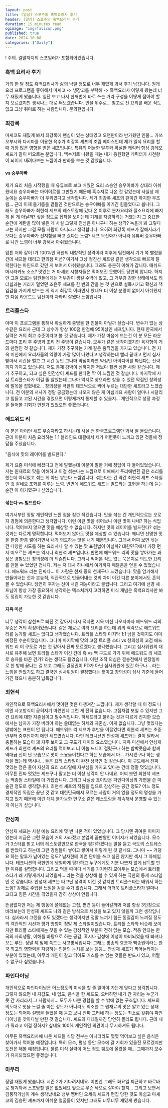 ```yaml
---
layout: post
title: (일상) 스포주의 흑백요리사 후기
header: (일상) 스포주의 흑백요리사 후기
duration: 15 minutes read
ogimage: "img/favicon.png"
published: true
date: 2024-10-08
categories: ["Daily"]
---
```


! 주의. 결말까지의 스포일러가 포함되어있습니다.

### 흑백 요리사 후기

거의 한 달 정도 흑백요리사가 삶의 낙일 정도로 너무 재밌게 봐서 후기 남깁니다. 
원래 요리 프로그램을 좋아해서 마셰코 -> 냉장고를 부탁해 -> 흑백요리사 이렇게 봤는데 너무 재밌게 봤습니다.
일단 보고 나서 한꺼번에 바로 쓰는 거라 구성을 어떻게 잡아야 할지 모르겠지만 생각나는 대로 써보겠습니다.
인물 위주로… 참고로 전 요리를 배운 적도 없고 그냥 취미로 하는 사람입니다.
문외한입니다.

### 최강록
마셰코도 재밌게 봐서 최강록에 팬심이 있는 상태였고 오랜만이라 반가웠던 인물...
가쓰오부시와 다시마를 이용한 육수가 최강록 셰프의 조림 베이스인데 제가 일식 요리를 할 때 가장 많은 영향을 받은 셰프입니다.
특유의 어눌한 말투와 확실한 캐릭터 항상 강레오 셰프가 같이 떠오르는 분입니다.
백수저로 나왔을 때는 내가 응원했던 캐릭터가 사천왕이 되어서 내려다보는 느낌이라 만화를 보는 것 같았습니다.

#### vs 승우아빠
제가 요리 처음 시작했을 때 유튜브로 보고 배웠던 요리 스승인 승우아빠가 상대라 아쉬웠네요 승우아빠는 마이야르를 그만뒀기 때문에
흑수저로 나온 것 같았는데 사실상 제 눈에는 승우아빠가 더 우위였다고 생각합니다.
제가 최강록 셰프의 팬이긴 하지만 무조림... 근데 이제 들기름을 곁들인 것만으로는 승우아빠를 이기긴 힘들었다고 봅니다.
그래도 승우아빠가 최현석 셰프의 레스토랑에 갔다 온 이후로 분자요리와 질소요리에 빠지게 된 게 아닐까?
싶을 정도로 집착을 보이는데 기계를 자랑하려는 거였는지 그 중요한 순간에 계란을 많이 넣은 게 사실 그렇게 진심은 아니구나 하는 생각?
녹을까 봐 그렇다고는 하지만 그걸 모를 사람이 아니라고 생각합니다. 오히려 최강록 셰프가 잘해서라기보다는 승우아빠가 진지함을 빼고 갔다는 느낌?
셰프 목진화가 아니라 유튜버 승우아빠로 나간 느낌이 너무 강해서 아쉬웠습니다.

암튼 저와 같이 I가 100%인 극한의 내향적인 성격이라 이후에 팀전에서 기가 쪽 빨렸을 건데 셰프들 데리고 편의점 미션? 여기서 그냥 정진선 셰프랑 같은 생각으로
빠르게 탈락한다는 마인드로 갔던 게 보여서 아쉬웠습니다. 그래도 충분히 이해가 갑니다.
매쉬드 머시라카노 소스? 맛있는 거 마셰코 시청자들은 먹어보진 못했어도 당연히 압니다.
하지만 그걸 모르는 팀원들에게는 거부감이 생길 수밖에 없고, 그 거부감 강한 상태에서도
리더쉽과는 거리가 멀었던 조은주 셰프를 한 번의 간을 본 것 만으로 설득시키고 확신과 책임감을 가지게 만드는 게 역시 최강록 이러면서 봤네요
더 이상 분량이 없어서 아쉬웠지만 다음 라운드도 팀전이라 차라리 잘됐다 느낌입니다.

### 트리플스타
아마 이 프로그램을 통해서 확실하게 증명을 한 인물이 아닐까 싶습니다. 변수가 없는 상수같은 요리사
근데 그 상수가 항상 100점 만점에 95이상인 셰프입니다. 현재 한국에서 실력은 거의 최고 수준이라고 볼 것 같습니다.
제가 가장 마음에 드는건 이 분 모든 라운드마다 조리 후 주방과 조리 전 주방이 같습니다.
모두가 같은 생각이겠지만 육각형이 거의 만점인 것 같습니다. 제가 가장 추구하는 기계 같은 움직임을 가지고 있습니다.
전 지옥 미션에서 요리사들의 역량이 가장 많이 나왔다고 생각하는데 빨리 끝내고 먼저 심사받아서 시간을 벌고 그 시간 동안
그나마 약점이라면 약점인 아이디어를 짜낸다는 전략까지 가지고 있습니다. 저도 통제 강박이 심하지만 저보다 훨씬 심한 사람 같습니다.
제가 추구하고, 되고 싶은 인간상이 셰프를 한다면 딱 이 느낌인 것 같습니다. 마지막에 사실 트리플스타가 이길 줄 알았는데
그나마 억지로 찾으라면 찾을 수 있던 약점인 창의성에 발목을 잡혔네요... 창의성을 극한의 테크닉으로 찍어 누르는 대단한 셰프라고 느꼈습니다.
전 이분의 서사가 정말 궁금했는데 나오지 않은 게 아쉽네요 사람이 얼마나 시달리고 힘들고 고된 시간을 겪었으면 이렇게까지 통제할 수 있을지...
개인적으로 성장 과정을 들어볼 기회가 언젠가 있었으면 좋겠습니다.

### 에드워드 리
이 분은 아이언 셰프 우승자라고 하시는데 사실 전 한국프로그램만 봐서 잘 몰랐습니다.
근데 이분이 처음 요리하는 1:1 블라인드 대결에서 제가 어렴풋이 느끼고 있던 것들에 정답을 주셨습니다.

"음식에 맛의 레이어를 빌드한다."

제가 요즘 미식에 빠졌다고 전에 말했는데 이분이 말한 거에 정답이 다 들어있었습니다.
저는 원재료의 맛을 이해하고 이걸 섞는다는 느낌으로 이해해서 푸리에변환 같은 소리를 했는데 아니었고
섞는 게 아닌 쌓는다 느낌입니다. 섞는다는 건 약간 최현석 셰프 스타일인 것 같네요 조화를 이루는 느낌.
반면에 에드워드 셰프는 빌드라는 표현을 하는데 듣는 순간 아 이거였구나 싶었습니다.

#### 섞는다 vs 빌드한다
여기서부턴 정말 개인적인 느낀 점을 잠깐 적겠습니다.
맛을 섞는 건 개인적으로는 오로지 경험에 의존한다고 생각합니다. 이런 이런 맛을 섞어보니 이런 맛이 나네?
하는 식입니다. 먹어보지 않으면 맛을 예상할 수 없습니다.
하지만 맛의 레이어를 빌드한다? 섞는 것과는 다르게 명확합니다. 먹어보지 않아도 맛을 예상할 수 있습니다.
왜냐면 선명한 맛을 한층 한층 쌓아가면서 내가 의도하는 맛을 내기 때문입니다.
그래서 어찌 보면 섞는 건 다양한 시도를 하는 요리사나 할 수 있는 맛 표현법이 아닐까?
대한민국에서 가장 먼저 떠오르는 셰프는 역시나 최현석 셰프입니다.
반면에 에드워드 리의 맛을 쌓아가는 과정은 경험보단 창의성에 더 의존합니다.
그러니 먹어본 적도 없는 묵은지로 의도한 요리를 만들 수 있었던 겁니다. 저는 저 대사 하나에서 여기까지 깨달음을 얻을 수 있었습니다.
에드워드 리는 진짜다... 이 사람은 천재 중의 천재구나 느꼈습니다.
맛을 암기해서 만들어내는 것과 본능적, 직관적으로 만들어내는 것의 차이
이건 다른 분야에서도 흔히 볼 수 있습니다. 당연히 후자는 신이 내린 재능이라고 불립니다.
그리고 여기에 선경 셰프님이 항상 가장 중요하게 생각하는 텍스처까지 고려하면 미식 개념은 흑백요리사만 봐도 정립이 가능한 것 같습니다.

#### 지옥 미션
너무 생각이 삼천포로 빠진 것 같아서 다시 적자면 지옥 미션 나오자마자 에드워드 리의 우승은 거의 확정이었습니다.
같은 재료로 여러 요리를 하는데 위의 맥락으로 에드워드 리를 능가할 셰프는 없다고 생각했습니다.
트리플 스타와 마지막 1:1 남을 것까지도 이미 예정된 수순이었습니다.
그나마 마지막에 맛의 고점 트리플 스타 vs 창의성의 고점 에드워드 리 이 구도로 가는 것 같아서 진짜 모르겠다고 생각했습니다.
그리고 심사위원의 대사로 유추해 보면 트리플 스타가 이긴 건데 흑 vs 백 구도로 가기 위해 에드워드 리 셰프로
승자를 바꾼 건가? 라는 생각도 들었습니다. 이런 조작 의심은 결승전에서 만장일치로 한 방에 끝나는 걸 보고 그래도 결정권이
PD가 아닌 심사위원에 있긴 하구나... 라는 느낌을 받았기도 하고 결국엔 심사위원이 결정했다는 뜻이고 창의성이 심사 기준에 들어가긴 했으니
충분히 납득갑니다.

### 최현석
개인적으로 흑백요리사에서 멋이란 멋은 다챙겨간 느낍니다. 제가 생각할 때 이 정도 나이엔 사고방식이 굳혀지기 마련인데
그런 게 전혀 없습니다. 고집처럼 보일 수 있지만 그건 요리에 대한 자존심이고 필수적입니다.
허셰프라고 불리는 것과 다르게 진지한 모습에서는 남자가 가장 버려야 하는 쓸데없는 허세와 자존심. 이게 없습니다. 그냥 멋있다는 말밖에는 표현이 안 됩니다. 에드워드 리 셰프가 후반을 이끌었다면 최현석 셰프는
초중반부터 중후반까지 메인 셰프였습니다.
다만 테크니션인 안성재 셰프와는 결이 달라서 충돌하는 모습이 꽤 자주 보이고 그 구도가 재미의 요소였습니다.
지옥 미션에서 안성재 셰프가 최현석 셰프의 요리를 먹어보고 너 이놈 드디어 걸렸구나 하는 함박웃음과 함께 역대급 신이 난 모습으로
맛이 소용돌이친다고 하는 모습에서 아... 가시겠구나 하는 생각을 했는데 역시나... 둘은 요리 스타일이 완전 상극인 것 같습니다.
이 구도에서 진짜 멋있는 점은 둘이 자신의 요리 스타일에 자부심을 가지고 있다는 건데 정말 멋있습니다.
아무튼 진짜 멋있는 셰프구나 말고는 더 이상 생각이 안 나네요. 어찌 보면 최현석 셰프는 백종원 스타일에 더 가깝습니다.
그리고 사실상 쵸이닷은 파인다이닝의 가면을 쓴 미술관 정도로 생각합니다. 최현석 셰프의 작품을 입으로 감상하는 공간 정도?
어느 정도 경제적인 독립은 끝난 것 같고 대한민국에서 모르는 사람이 거의 없을 정도의 명성을 가지고 있기 때문에 이런 대체 불가능한 연구소 같은
레스토랑을 계속해서 운영할 수 있는 게 아닌가 싶습니다.

### 안성재
안성재 셰프는 사실 예능 요리에 몇 번 나온 적이 있었습니다. 그 당시엔 귀여운 이미지였는데 지금은 그런 모습이 거의 사라졌고
본업의 끝판왕인 이미지가 되었습니다. 모수가 3스타를 받고 너의 레스토랑만으로 한국을 평가하겠다는 말을 듣고 극도의 스트레스를 받았다고 하는데
그런 경험들이 쌓이고 쌓여서 이렇게 된 것 같네요. 그나마 ~~ 거덩요 하는 말투가 남아있는 정도? 남자한테 이런 단어를 쓰고 싶진 않지만 섹시 그 자체입니다.
테크니션의 극한인데 냉철하게 평가하고 누구에게도 기분 나쁘지 않게 납득할 만한 이유를 설명합니다.
그리고 먹을 때마다 식기를 가지런히 모아두는 모습에서 트리플스타가 왜 저렇게까지 되었을까... 라는 것을 상상해 볼 수 있게 하는
극한의 통제 스타일인 것 같습니다. 안성재 셰프는 타고난 성격이 이런 것 같지만 트리플스타는 배워서 하는 느낌? 강제로 주입된 느낌을 감출 수가 없습니다.
그래서 더더욱 트리플스타가 얼마나 고되고 힘든 시간을 겪었을지 감히 상상이 안됩니다.

뜬금없지만 저는 제 행동에 쓸데없는 고집, 편견 등이 들어갈까봐 저를 항상 3인칭으로 바라보는데 안성재 셰프도 나와 같은 방식으로 세상을 보고 있지 않을까
그런 생각입니다. 심사라서 그랬을 수도 있겠다는 생각이지만 정말 느끼기 힘든 동질감이 느껴질 정도의 객관적인 시선과 평가 방향이 정말 제 스타일이었습니다.
트리플 스타와 비슷해 보이지만 트리플 스타에게는 찾을 수 있는 감성적인 부분이 전혀 없는 모습.
적응 안되는 한국의 사회생활, 이해를 바탕으로 하는 공감, 혹시나 감성에 이성이 마비되었을 때 빠져나오는 루틴.
정말 제 맘에 쏙드는 사고방식입니다.
그래도 방송의 흐름과 백종원이라는 한국 최고의 영향력을 자랑하는 인물의 눈치를 보는 등등... 
안성재 셰프가 찍어눌러지는 부분이 있었는데,
아무리 개인이 갈고 닦아도 거스를 수 없는 것들은 반드시 있고, 어쩔 수 없구나 싶었습니다.

### 파인다이닝
개인적으로 파인다이닝은 어느정도의 미식을 할 줄 알아야 가는게 맞다고 생각합니다.
그렇지 않으면 내 지갑도, 내 입도, 음식을 한 셰프도, 오버하면 내가 간 자리는 누군가 못 간 자리라서 그 사람까지...
모두가 나쁜 경험을 할 수 밖에 없는 구조입니다.
셰프의 의도대로 맛을 느낄 줄 아는 정도가 아니라도 최소한 그 원재료의 맛은 알고 있는 상태 정도는 되어야 설명을 들었을 때
듣고 보니 진짜 그러네 하는 정도는 최소로 갖춰야 파인다이닝을 찾아다닐 만한 것 같습니다.
셰프의 디테일까진 당연히 몰라도 됩니다.
근데 내가 뭐라고 이걸 정하지? 싶네요 100% 개인적인 의견이니 무시하셔도 됩니다.

아무튼 흑백요리사에 나온 셰프들 식당 전부는 아니더라도 몇몇 먹어보고 싶은 음식은 찾아가서 먹어볼 예정입니다.
특히 모수, 평생 동안 모수에 갈 기회가 있을진 모르겠지만 도전은 해볼 예정입니다. 물론 미식 실력이 어느 정도 궤도에 올랐을 때...
그때까지 모수가 유지되었으면 좋겠습니다.

### 마무리
정말 재밌게 봤습니다. 시즌 2가 기다려지네요. 이번엔 그래도 화요일 퇴근하고 바로바로 챙겨봐서 스포당할 일은 없었네요
앞으로 무슨 낙으로 살아야 할지...
그리고 보면서 김풍작가님이 계속 생각났네요 냉부 멤버인 오세득 셰프가 편집 당한 것도 아쉽고
마셰코의 김승민 셰프까지 아쉬운 얼굴들이 있지만 그래도 너무너무 재밌게 봤습니다.
